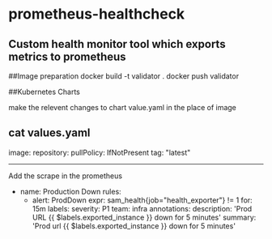 # prometheus-healthcheck
## Custom health monitor tool which exports metrics to prometheus

##Image preparation
docker build -t validator .
docker push validator

##Kubernetes Charts

make the relevent changes to chart value.yaml in the place of image

cat values.yaml
-------------------

image:
  repository: <validator>
  pullPolicy: IfNotPresent
  tag: "latest"


---------------------

Add the scrape in the prometheus

  - name: Production Down
      rules:
      - alert: ProdDown
        expr:  sam_health{job="health_exporter"} != 1
        for: 15m
        labels:
          severity: P1
          team: infra
        annotations:
          description: 'Prod URL  {{ $labels.exported_instance }} down for 5 minutes'
          summary: 'Prod url  {{ $labels.exported_instance }} down for 5 minutes'

